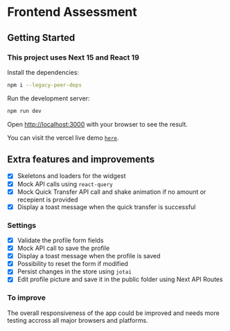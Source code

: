 # Frontend Assessment

## Getting Started

### This project uses Next 15 and React 19

Install the dependencies:

```bash
npm i --legacy-peer-deps
```

Run the development server:

```bash
npm run dev
```

Open [http://localhost:3000](http://localhost:3000) with your browser to see the result.

You can visit the vercel live demo [`here`](https://soar-finance.vercel.app).

## Extra features and improvements

- [x] Skeletons and loaders for the widgest
- [x] Mock API calls using `react-query`
- [x] Mock Quick Transfer API call and shake animation if no amount or recepient is provided
- [x] Display a toast message when the quick transfer is successful

### Settings

- [x] Validate the profile form fields
- [x] Mock API call to save the profile
- [x] Display a toast message when the profile is saved
- [x] Possibility to reset the form if modified
- [x] Persist changes in the store using `jotai`
- [x] Edit profile picture and save it in the public folder using Next API Routes

### To improve

The overall responsiveness of the app could be improved and needs more testing accross all major browsers and platforms.
